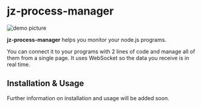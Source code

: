 # jz-process-manager
![demo picture](https://i.imgur.com/mf5nJA8.png)

**jz-process-manager** helps you monitor your node.js programs.

You can connect it to your programs with 2 lines of code and manage all of them from a single page. It uses WebSocket so the data you receive is in real time.

## Installation & Usage
Further information on installation and usage will be added soon.
